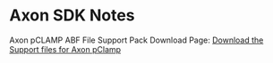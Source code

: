 # Axon SDK Notes

Axon pCLAMP ABF File Support Pack Download Page:
[Download the Support files for Axon pClamp](http://mdc.custhelp.com/app/answers/detail/a_id/18881/~/axon%E2%84%A2-pclamp%C2%AE-abf-file-support-pack-download-page)
